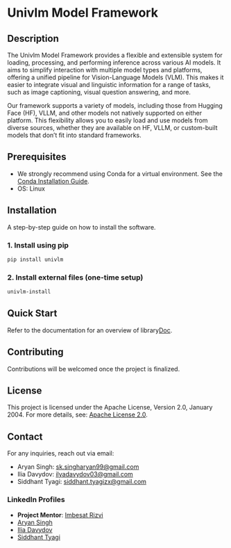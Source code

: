 # Univlm Model Framework

## Description
The Univlm Model Framework provides a flexible and extensible system for loading, processing, and performing inference across various AI models. It aims to simplify interaction with multiple model types and platforms, offering a unified pipeline for Vision-Language Models (VLM). This makes it easier to integrate visual and linguistic information for a range of tasks, such as image captioning, visual question answering, and more.

Our framework supports a variety of models, including those from Hugging Face (HF), VLLM, and other models not natively supported on either platform. This flexibility allows you to easily load and use models from diverse sources, whether they are available on HF, VLLM, or custom-built models that don’t fit into standard frameworks.

## Prerequisites
- We strongly recommend using Conda for a virtual environment. See the [Conda Installation Guide](https://docs.conda.io/projects/conda/en/stable/user-guide/install/index.html).
- OS: Linux

## Installation
A step-by-step guide on how to install the software.

### 1. Install using pip
```bash
pip install univlm
```

### 2. Install external files (one-time setup)
```bash
univlm-install
```

## Quick Start
Refer to the documentation for an overview of library[Doc](https://web-documentation-for-univlm.readthedocs.io/en/latest).


## Contributing
Contributions will be welcomed once the project is finalized.

## License
This project is licensed under the Apache License, Version 2.0, January 2004.
For more details, see: [Apache License 2.0](http://www.apache.org/licenses/).

## Contact
For any inquiries, reach out via email:
- Aryan Singh: sk.singharyan99@gmail.com
- Ilia Davydov: ilyadavydov03@gmail.com
- Siddhant Tyagi: siddhant.tyagizx@gmail.com

### LinkedIn Profiles

- **Project Mentor**: [Imbesat Rizvi](https://www.linkedin.com/in/imbesat-rizvi/)
- [Aryan Singh](https://www.linkedin.com/in/aryan0singh/)
- [Ilia Davydov](https://www.linkedin.com/in/ilia-davydov-783402297/)
- [Siddhant Tyagi](https://www.linkedin.com/in/tyagisiddhant28/)

